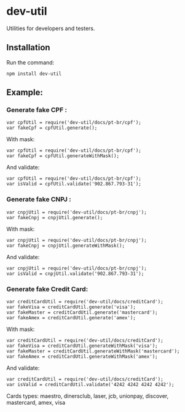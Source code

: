 # dev-util
Utilities for developers and testers.

## Installation

Run the command:

```
npm install dev-util
```

## Example:

### Generate fake CPF :

```
var cpfUtil = require('dev-util/docs/pt-br/cpf');
var fakeCpf = cpfUtil.generate();
```
With mask:

```
var cpfUtil = require('dev-util/docs/pt-br/cpf');
var fakeCpf = cpfUtil.generateWithMask();
```

And validate:

```
var cpfUtil = require('dev-util/docs/pt-br/cpf');
var isValid = cpfUtil.validate('902.867.793-31');
```

### Generate fake CNPJ :

```
var cnpjUtil = require('dev-util/docs/pt-br/cnpj');
var fakeCnpj = cnpjUtil.generate();
```
With mask:

```
var cnpjUtil = require('dev-util/docs/pt-br/cnpj');
var fakeCnpj = cnpjUtil.generateWithMask();
```

And validate:

```
var cnpjUtil = require('dev-util/docs/pt-br/cnpj');
var isValid = cnpjUtil.validate('902.867.793-31');
```

### Generate fake Credit Card:

```
var creditCardUtil = require('dev-util/docs/creditCard');
var fakeVisa = creditCardUtil.generate('visa');
var fakeMaster = creditCardUtil.generate('mastercard');
var fakeAmex = creditCardUtil.generate('amex');
```
With mask:

```
var creditCardUtil = require('dev-util/docs/creditCard');
var fakeVisa = creditCardUtil.generateWithMask('visa');
var fakeMaster = creditCardUtil.generateWithMask('mastercard');
var fakeAmex = creditCardUtil.generateWithMask('amex');
```

And validate:

```
var creditCardUtil = require('dev-util/docs/creditCard');
var isValid = creditCardUtil.validate('4242 4242 4242 4242');
```
Cards types: maestro, dinersclub, laser, jcb, unionpay, discover, mastercard, amex, visa
